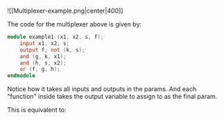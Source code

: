 ![[Multiplexer-example.png|center|400]]


The code for the multiplexer above is given by:
```verilog
module example1 (x1, x2, s, f); 
	input x1, x2, s; 
	output f; not (k, s); 
	and (g, k, x1); 
	and (h, s, x2); 
	or (f, g, h); 
endmodule
```

Notice how it takes all inputs and outputs in the params. And each "function" inside takes the output variable to assign to as the final param.

This is equivalent to: